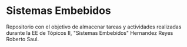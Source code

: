 # Sistemas Embebidos
Repositorio con el objetivo de almacenar tareas y actividades realizadas durante la EE de Tópicos II, "Sistemas Embebidos"
Hernandez Reyes Roberto Saul.
